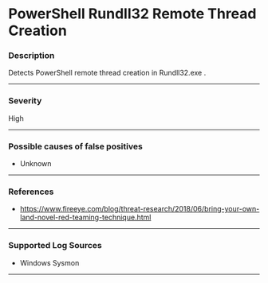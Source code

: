 # PowerShell Rundll32 Remote Thread Creation
### Description

Detects PowerShell remote thread creation in Rundll32.exe .

-------------------
### Severity

High

-------------------
<!---
### Detailed Information

- Why is this alert triggered?
- What are the typical causes that generate this alert? (e.g. port scans, unusual file access activity, etc...)
- Which corroborating information should be looked up?
- Any supporting queries to get more information?
- Any supporting visualizations to get more information?

-------------------
--->
### Possible causes of false positives

- Unknown

-------------------
### References

- https://www.fireeye.com/blog/threat-research/2018/06/bring-your-own-land-novel-red-teaming-technique.html

-------------------
### Supported Log Sources

- Windows Sysmon

-------------------
